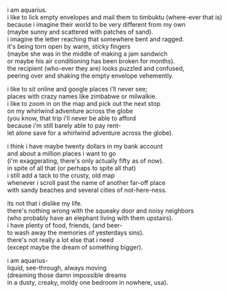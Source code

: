 i am aquarius.<br/>
i like to lick empty envelopes and mail them to timbuktu (where-ever that is)<br/>
because i imagine their world to be very different from my own<br/>
(maybe sunny and scattered with patches of sand).<br/>
i imagine the letter reaching that somewhere bent and ragged.<br/>
it's being torn open by warm, sticky fingers<br/>
(maybe she was in the middle of making a jam sandwich<br/>
or maybe his air conditioning has been broken for months).<br/>
the recipient (who-ever they are) looks puzzled and confused,<br/>
peering over and shaking the empty envelope vehemently.<br/>

i like to sit online and google places i'll never see;<br/>
places with crazy names like zimbabwe or milwalkie.<br/>
i like to zoom in on the map and pick out the next stop<br/>
on my whirlwind adventure across the globe<br/>
(you know, that trip i'll never be able to afford<br/>
because i'm still barely able to pay rent-<br/>
let alone save for a whirlwind adventure across the globe).<br/>

i think i have maybe twenty dollars in my bank account<br/>
and about a million places i want to go<br/>
(i'm exaggerating, there's only actually fifty as of now).<br/>
in spite of all that (or perhaps to spite all that)<br/>
i still add a tack to the crusty, old map<br/>
whenever i scroll past the name of another far-off place<br/>
with sandy beaches and several cities of not-here-ness.<br/>

its not that i dislike my life.<br/>
there's nothing wrong with the squeaky door and noisy neighbors<br/>
(who probably have an elephant living with them upstairs).<br/>
i have plenty of food, friends, (and beer-<br/>
to wash away the memories of yesterdays sins).<br/>
there's not really a lot else that i need<br/>
(except maybe the dream of something bigger).<br/>

i am aquarius-<br/>
liquid, see-through, always moving<br/>
(dreaming those damn impossible dreams<br/>
in a dusty, creaky, moldy one bedroom in nowhere, usa).
